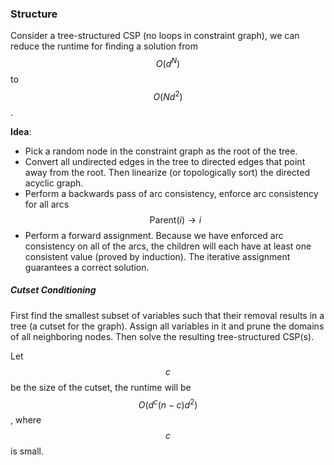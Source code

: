### Structure

Consider a tree-structured CSP (no loops in constraint graph), we can reduce the runtime for finding a solution from $$O(d^N)$$ to $$O(Nd^2)$$.

**Idea**:

- Pick a random node in the constraint graph as the root of the tree.
- Convert all undirected edges in the tree to directed edges that point away from the root. Then linearize (or topologically sort) the directed acyclic graph.
- Perform a backwards pass of arc consistency, enforce arc consistency for all arcs $$\text{Parent}(i) \longrightarrow i$$
- Perform a forward assignment. Because we have enforced arc consistency on all of the arcs, the children will each have at least one consistent value (proved by induction). The iterative assignment guarantees a correct solution.

##### Cutset Conditioning

First find the smallest subset of variables such that their removal results in a tree (a cutset for the graph). Assign all variables in it and prune the domains of all neighboring nodes. Then solve the resulting tree-structured CSP(s).

Let $$c$$ be the size of the cutset, the runtime will be $$O(d^c(n-c)d^2)$$, where $$c$$ is small.